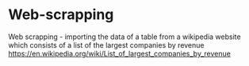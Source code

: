 # Web-scrapping
Web scrapping - importing the data of a table from a wikipedia website which consists of a list of the largest companies by revenue
https://en.wikipedia.org/wiki/List_of_largest_companies_by_revenue
